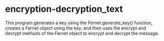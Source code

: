 # encryption-decryption_text
This program generates a key using the Fernet.generate_key() function, creates a Fernet object using the key, and then uses the encrypt and decrypt methods of the Fernet object to encrypt and decrypt the message.
